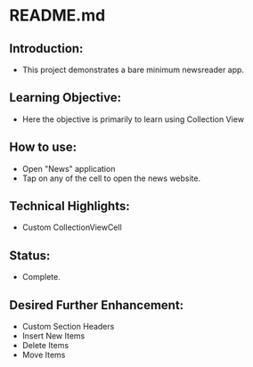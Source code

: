 # README.md

## Introduction:

* This project demonstrates a bare minimum newsreader app.

## Learning Objective:

* Here the objective is primarily to learn using Collection View

## How to use:

* Open "News" application
* Tap on any of the cell to open the news website.

## Technical Highlights:

* Custom CollectionViewCell

## Status:

* Complete.

## Desired Further Enhancement:

* Custom Section Headers
* Insert New Items
* Delete Items
* Move Items
